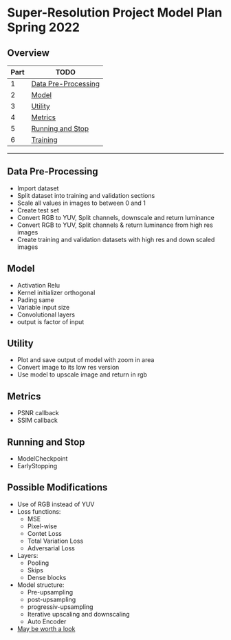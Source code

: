 # Super-Resolution Project Model Plan Spring 2022

## Overview
| Part | TODO |
| ---- | ---- |
| 1 | [Data Pre-Processing](#data-pre-processing) |
| 2 | [Model](#model)|
| 3 | [Utility](#utility) |
| 4 | [Metrics](#metrics) |
| 5 | [Running and Stop](#running-and-stop) |
| 6 | [Training](#training) |


---

## Data Pre-Processing
* Import dataset
* Split dataset into training and validation sections
* Scale all values in images to between 0 and 1
* Create test set
* Convert RGB to YUV, Split channels, downscale and return luminance
* Convert RGB to YUV, Split channels & return luminance from high res images
* Create training and validation datasets with high res and down scaled images 
  
## Model
* Activation Relu
* Kernel initializer orthogonal
* Pading same
* Variable input size
* Convolutional layers
* output is factor of input  

## Utility
* Plot and save output of model with zoom in area
* Convert image to its low res version
* Use model to upscale image and return in rgb

## Metrics
* PSNR callback
* SSIM callback

## Running and Stop
* ModelCheckpoint
* EarlyStopping

## Possible Modifications
* Use of RGB instead of YUV
* Loss functions:
    * MSE
    * Pixel-wise
    * Contet Loss
    * Total Variation Loss
    * Adversarial Loss
* Layers:
    * Pooling
    * Skips
    * Dense blocks
* Model structure:
    * Pre-upsampling
    * post-upsampling
    * progressiv-upsampling
    * Iterative upscaling and downscaling
    * Auto Encoder
* [May be worth a look](https://beyondminds.ai/blog/an-introduction-to-super-resolution-using-deep-learning/)


